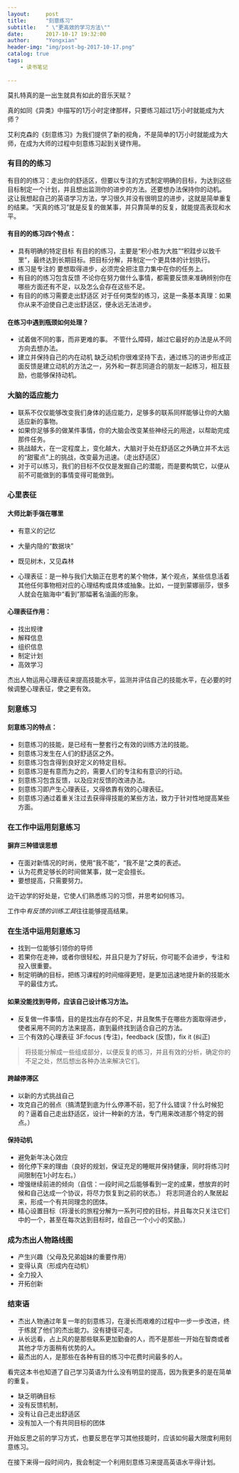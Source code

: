 ```yaml
---
layout:     post
title:      "刻意练习"
subtitle:   " \"更高效的学习方法\""
date:       2017-10-17 19:32:00
author:     "Yongxian"
header-img: "img/post-bg-2017-10-17.png"
catalog: true
tags:
    - 读书笔记
    
---
```


莫扎特真的是一出生就具有如此的音乐天赋？

真的如同《异类》中描写的1万小时定律那样，只要练习超过1万小时就能成为大师？

艾利克森的《刻意练习》为我们提供了新的视角，不是简单的1万小时就能成为大师，在成为大师的过程中刻意练习起到关键作用。
### 有目的的练习
有目的的练习：走出你的舒适区，但要以专注的方式制定明确的目标，为达到这些目标制定一个计划，并且想出监测你的进步的方法。还要想办法保持你的动机。
这让我想起自己的英语学习方法，学习很久并没有很明显的进步，这就是简单重复的结果。“天真的练习”就是反复的做某事，并只靠简单的反复，就能提高表现和水平。

#### 有目的的练习四个特点：
- 具有明确的特定目标
有目的的练习，主要是“积小胜为大胜”“积跬步以致千里”，最终达到长期目标。把目标分解，并制定一个更具体的计划执行。
- 练习是专注的
要想取得进步，必须完全把注意力集中在你的任务上。
- 有目的的练习包含反馈
不论你在努力做什么事情，都需要反馈来准确辨别你在哪些方面还有不足，以及怎么会存在这些不足。
- 有目的的练习需要走出舒适区
对于任何类型的练习，这是一条基本真理：如果你从来不迫使自己走出舒适区，便永远无法进步。

#### 在练习中遇到瓶颈如何处理？
- 试着做不同的事，而非更难的事。
不管什么障碍，越过它最好的办法是从不同方向去想办法。
- 建立并保持自己的内在动机
缺乏动机你很难坚持下去，通过练习的进步形成正面反馈是建立动机的方法之一，另外和一群志同道合的朋友一起练习，相互鼓励，也能够保持动机。

### 大脑的适应能力
- 联系不仅仅能够改变我们身体的适应能力，足够多的联系同样能够让你的大脑适应新的事物。
- 如果你足够多的做某件事情，你的大脑会改变某些神经元的用途，以帮助完成那件任务。
- 挑战越大，在一定程度上，变化越大，大脑对于处在舒适区之外确立并不太远的“甜蜜点”上的挑战，改变最为迅速。（走出舒适区）
- 对于可以练习，我们的目标不仅仅是发掘自己的潜能，而是要构筑它，以便从前不可能做到的事情变得可能做到。

### 心里表征
#### 大师比新手强在哪里

 - 有意义的记忆
 - 大量内隐的“数据块”
 - 既见树木，又见森林

- 心理表征：是一种与我们大脑正在思考的某个物体，某个观点，某些信息活着其他任何事物相对应的心理结构或具体或抽象。比如，一提到蒙娜丽莎，很多人就会在脑海中“看到”那幅著名油画的形象。
#### 心理表征作用：

 - 找出规律
 - 解释信息
 - 组织信息
 - 制定计划
 - 高效学习
 
杰出人物运用心理表征来提高技能水平，监测并评估自己的技能水平，在必要的时候调整心理表征，使之更有效。

### 刻意练习
#### 刻意练习的特点：

 - 刻意练习的技能，是已经有一整套行之有效的训练方法的技能。
 - 刻意练习发生在人们的舒适区之外。
 - 刻意练习包含得到良好定义的特定目标。
 - 刻意练习是有意而为之的，需要人们的专注和有意识的行动。
 - 刻意练习包含反馈，以及应对反馈的改进办法。
 - 刻意练习即产生心理表征，又得依靠有效的心理表征。
 - 刻意练习通过着重关注过去获得得技能的某些方法，致力于针对性地提高某些方面。



 
### 在工作中运用刻意练习
#### 摒弃三种错误思想

 - 在面对新情况的时尚，使用“我不能”，“我不是”之类的表述。
 - 认为花费足够长的时间做某事，就一定会擅长。
 - 要想提高，只需要努力。
 
边干边学的好处是，它使人们熟悉练习的习惯，并思考如何练习。

工作中*有反馈的训练工具*往往能够提高结果。

### 在生活中运用刻意练习
- 找到一位能够引领你的导师
- 若果你在走神，或者你很轻松，并且只是为了好玩，你可能不会进步，专注和投入很重要。
- 制定明确的目标，把练习课程的时间缩得更短，是更加迅速地提升新的技能水平的最佳方式。

#### 如果没能找到导师，应该自己设计练习方法。

- 反复做一件事情，目的是找出存在的不足，并且聚焦于在哪些方面取得进步，使者采用不同的方法来提高，直到最终找到适合自己的方法。
- 三个有效的心理表征 3F:focus (专注)，feedback (反馈)，fix it (纠正)

>将技能分解成一些组成部分，以便反复的练习，并且有效的分析，确定你的不足之处，然后想出各种办法来解决它们。

#### 跨越停滞区
- 以新的方式挑战自己
- 攻克自己的弱点（搞清楚到底为什么停滞不前，犯了什么错误？什么时候犯的？逼着自己走出舒适区，设计一种新的方法，专门用来改进那个特定的弱点。）

#### 保持动机
- 避免新年决心效应
- 弱化停下来的理由（良好的规划，保证充足的睡眠并保持健康，同时将练习时间限制在1小时左右。）
- 增强继续前进的倾向（自信：一段时间之后能够看到一定的成果，想放弃的时候和自己达成一个协议，将尽力恢复到之前的状态。）
将志同道合的人聚居起来，形成一个有共同理念的团体。
- 精心设置目标（将漫长的旅程分解为一系列可控的目标，并且每次只关注它们中的一个，甚至在每次达到目标时，给自己一个小小的奖励。）


### 成为杰出人物路线图
- 产生兴趣（父母及兄弟姐妹的重要作用）
- 变得认真（形成内在动机）
- 全力投入
- 开拓创新

### 结束语

- 杰出人物通过年复一年的刻意练习，在漫长而艰难的过程中一步一步改进，终于练就了他们的杰出能力。没有捷径可走。
- 从长远看，占上风的是那些联系更加勤奋的人，而不是那些一开始在智商或者其他才华方面稍有优势的人。
- 最杰出的人，是那些在各种有目的练习中花费时间最多的人。

看完这本书也知道了自己学习英语为什么没有明显的提高，因为我更多的是在简单的重复。

- 缺乏明确目标
- 没有反馈机制，
- 没有让自己走出舒适区
- 没有加入一个有共同目标的团体

开始反思之前的学习方式，也要反思在学习其他技能时，应该如何最大限度利用刻意练习。

在接下来得一段时间内，我会制定一个利用刻意练习来提高英语水平得计划。

